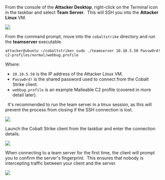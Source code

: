 From the console of the **Attacker Desktop**, right-click on the Terminal icon in the taskbar and select **Team Server**.  This will SSH you into the **Attacker Linux** VM.

![](https://files.cdn.thinkific.com/file_uploads/584845/images/1ca/d4e/227/terminal.png)

  

From the command prompt, move into the `cobaltstrike` directory and run the **teamserver** executable.
```
attacker@ubuntu ~/cobaltstrike> sudo ./teamserver 10.10.5.50 Passw0rd! c2-profiles/normal/webbug.profile
```

Where:

- `10.10.5.50` is the IP address of the Attacker Linux VM.
- `Passw0rd!` is the shared password used to connect from the Cobalt Strike client.
- `webbug.profile` is an example Malleable C2 profile (covered in more detail later).

  

  It's recommended to run the team server in a tmux session, as this will prevent the process from closing if the SSH connection is lost.

  

![](https://files.cdn.thinkific.com/file_uploads/584845/images/f93/907/724/teamserver.png)

  

Launch the Cobalt Strike client from the taskbar and enter the connection details.

  

![](https://files.cdn.thinkific.com/file_uploads/584845/images/ddd/2fc/791/connect.png)

  

When connecting to a team server for the first time, the client will prompt you to confirm the server's fingerprint.  This ensures that nobody is intercepting traffic between your client and the server.

  

![](https://files.cdn.thinkific.com/file_uploads/584845/images/7be/1f6/f3d/fingerprint.png)